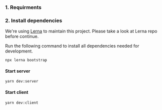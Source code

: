 ### 1. Requirments

### 2. Install dependencies

We're using [Lerna](https://github.com/lerna/lerna) to maintain this project. Please take a look at Lerna repo before continue.

Run the following command to install all dependencies needed for development.

```
npx lerna bootstrap
```

#### Start server

```
yarn dev:server
```

#### Start client

```
yarn dev:client
```

